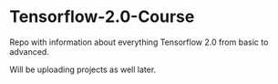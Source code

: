 # Tensorflow-2.0-Course

Repo with information about everything Tensorflow 2.0 from basic to advanced.

Will be uploading projects as well later.
